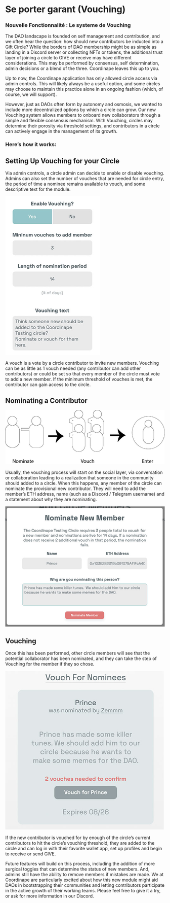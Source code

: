 # Se porter garant \(Vouching\)

### Nouvelle Fonctionnalité : Le systeme de Vouching 

The DAO landscape is founded on self management and contribution, and we often hear the question: how should new contributors be inducted into a Gift Circle? While the borders of DAO membership might be as simple as landing in a Discord server or collecting NFTs or tokens, the additional trust layer of joining a circle to GIVE or receive may have different considerations. This may be performed by consensus, self determination, admin decisions or a blend of the three. Coordinape leaves this up to you.

Up to now, the Coordinape application has only allowed circle access via admin controls. This will likely always be a useful option, and some circles may choose to maintain this practice alone in an ongoing fashion \(which, of course, we will support\).

However, just as DAOs often form by autonomy and osmosis, we wanted to include more decentralized options by which a circle can grow. Our new Vouching system allows members to onboard new collaborators through a simple and flexible consensus mechanism. With Vouching, circles may determine their porosity via threshold settings, and contributors in a circle can actively engage in the management of its growth.

### Here’s how it works:

## Setting Up Vouching for your Circle

Via admin controls, a circle admin can decide to enable or disable vouching. Admins can also set the number of vouches that are needed for circle entry, the period of time a nominee remains available to vouch, and some descriptive text for the module.

![](../.gitbook/assets/vouching-admin2.jpg)

A vouch is a vote by a circle contributor to invite new members. Vouching can be as little as 1 vouch needed \(any contributor can add other contributors\) or could be set so that every member of the circle must vote to add a new member. If the minimum threshold of vouches is met, the contributor can gain access to the circle.

## Nominating a Contributor

![](../.gitbook/assets/vouching-process.jpg)

Usually, the vouching process will start on the social layer, via conversation or collaboration leading to a realization that someone in the community should added to a circle. When this happens, any member of the circle can nominate the provisional new contributor. They will need to add the member’s ETH address, name \(such as a Discord / Telegram username\) and a statement about why they are nominating.

![](../.gitbook/assets/vouching-nominate2.jpg)

## Vouching

Once this has been performed, other circle members will see that the potential collaborator has been nominated, and they can take the step of Vouching for the member if they so chose.

![](../.gitbook/assets/vouching-vouch2.jpg)

If the new contributor is vouched for by enough of the circle’s current contributors to hit the circle’s vouching threshold, they are added to the circle and can log in with their favorite wallet app, set up profiles and begin to receive or send GIVE.

Future features will build on this process, including the addition of more surgical toggles that can determine the status of new members. And, admins still have the ability to remove members if mistakes are made. We at Coordinape are particularly excited about how this new module might aid DAOs in bootstrapping their communities and letting contributors participate in the active growth of their working teams. Please feel free to give it a try, or ask for more information in our Discord.


